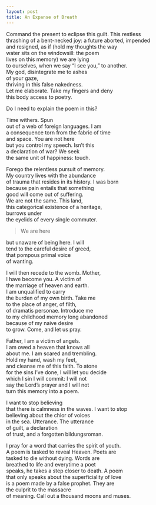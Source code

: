 ```yaml
---
layout: post
title: An Expanse of Breath
---
```

<p>Command the present to eclipse this guilt. This restless<br>
thrashing of a bent-necked joy: a future aborted, impended<br>
and resigned, as if (hold my thoughts the way<br>
water sits on the windowsill: the poem<br>
lives on this memory) we are lying<br>
to ourselves, when we say “I see you,” to another.<br>
My god, disintegrate me to ashes<br>
of your gaze,<br>
thriving in this false nakedness.<br>
Let me elaborate. Take my fingers and deny<br>
this body access to poetry.</p>

<p>Do I need to explain the poem in this?</p>

<p>Time withers. Spun<br>
out of a web of foreign languages. I am<br>
a consequence torn from the fabric of time<br>
and space. You are not here<br>
but you control my speech. Isn’t this<br>
a declaration of war? We seek<br>
the same unit of happiness: touch.</p>

<p>Forego the relentless pursuit of memory.<br>
My country lives with the abundance<br>
of trauma that resides in its history. I was born<br>
because pain entails that something<br>
good will come out of suffering.<br>
We are not the same. This land,<br>
this categorical existence of a heritage,<br>
burrows under<br>
the eyelids of every single commuter.</p>

> <p>We are here<br>
but unaware of being here. I will<br>
tend to the careful desire of greed,<br>
that pompous primal voice<br>
of wanting.</p>

<p>I will then recede to the womb. Mother,<br>
I have become you. A victim of<br>
the marriage of heaven and earth.<br>
I am unqualified to carry<br>
the burden of my own birth. Take me<br>
to the place of anger, of filth,<br>
of dramatis personae. Introduce me<br>
to my childhood memory long abandoned<br>
because of my naive desire<br>
to grow. Come, and let us pray.</p>

<p>Father, I am a victim of angels.<br>
I am owed a heaven that knows all<br>
about me. I am scared and trembling.<br>
Hold my hand, wash my feet,<br>
and cleanse me of this faith. To atone<br>
for the sins I’ve done, I will let you decide<br>
which I sin I will commit: I will not<br>
say the Lord’s prayer and I will not<br>
turn this memory into a poem.</p>

<p>I want to stop believing<br>
that there is calmness in the waves. I want to stop<br>
believing about the chior of voices<br>
in the sea. Utterance. The utterance<br>
of guilt, a declaration<br>
of trust, and a forgotten bildungsroman.</p>

<p>I pray for a word that carries the spirit of youth.<br>
A poem is tasked to reveal Heaven. Poets are<br>
tasked to die without dying. Words are<br>
breathed to life and everytime a poet<br>
speaks, he takes a step closer to death.  A poem<br>
that only speaks about the superficiality of love<br>
is a poem made by a false prophet. They are<br>
the culprit to the massacre<br>
of meaning. Call out a thousand moons and muses.</p>